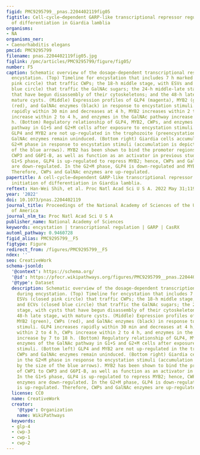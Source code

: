 ```yaml
---
figid: PMC9295799__pnas.2204402119fig05
figtitle: Cell-cycle–dependent GARP-like transcriptional repressor regulates the initiation
  of differentiation in Giardia lamblia
organisms:
- NA
organisms_ner:
- Caenorhabditis elegans
pmcid: PMC9295799
filename: pnas.2204402119fig05.jpg
figlink: /pmc/articles/PMC9295799/figure/fig05/
number: F5
caption: Schematic overview of the dosage-dependent transcriptional responses during
  encystation. (Top) Timeline for encystation that includes 7 h marked by ESVs (closed
  pink circle) that traffic CWPs; the 18-h middle stage, with ESVs and ECVs (closed
  blue circle) that traffic the GalNAc sugars; the 24-h middle-late stage, with cysts
  that have begun disassembly of their cytoskeletons; and the 48-h late stage, with
  mature cysts. (Middle) Expression profiles of GLP4 (magenta), MYB2 (green), CWPs
  (red), and GalNAc enzymes (black) in response to encystation stimuli. GLP4 increases
  rapidly within 30 min and decreases at 4 h, MYB2 increases within 2 to 4 h, CWPs
  increase within 2 to 4 h, and enzymes in the GalNAc pathway increase by 7 to 18
  h. (Bottom) Regulatory relationship of GLP4, MYB2, CWPs, and enzymes of the GalNAc
  pathway in G1+S and G2+M cells after exposure to encystation stimuli. (Bottom left)
  GLP4 and MYB2 are not up-regulated in the trophozoite (preencystation). CWPs and
  GalNAc enzymes remain uninduced. (Bottom right) Giardia cells accumulate in the
  G2+M phase in response to encystation stimuli (accumulation is depicted by the size
  of the blue arrows). MYB2 has been shown to bind the promoter regions of CWP1 to
  CWP3 and G6PI-B, as well as function as an activator in previous studies. In the
  G1+S phase, GLP4 is up-regulated to repress MYB2; hence, CWPs and GalNAc enzymes
  are down-regulated. In the G2+M phase, GLP4 is down-regulated and MYB2 is up-regulated.
  Therefore, CWPs and GalNAc enzymes are up-regulated.
papertitle: A cell-cycle–dependent GARP-like transcriptional repressor regulates the
  initiation of differentiation in Giardia lamblia.
reftext: Han-Wei Shih, et al. Proc Natl Acad Sci U S A. 2022 May 31;119(22):e2204402119.
year: '2022'
doi: 10.1073/pnas.2204402119
journal_title: Proceedings of the National Academy of Sciences of the United States
  of America
journal_nlm_ta: Proc Natl Acad Sci U S A
publisher_name: National Academy of Sciences
keywords: encystation | transcriptional regulation | GARP | CasRX
automl_pathway: 0.9460728
figid_alias: PMC9295799__F5
figtype: Figure
redirect_from: /figures/PMC9295799__F5
ndex: ''
seo: CreativeWork
schema-jsonld:
  '@context': https://schema.org/
  '@id': https://pfocr.wikipathways.org/figures/PMC9295799__pnas.2204402119fig05.html
  '@type': Dataset
  description: Schematic overview of the dosage-dependent transcriptional responses
    during encystation. (Top) Timeline for encystation that includes 7 h marked by
    ESVs (closed pink circle) that traffic CWPs; the 18-h middle stage, with ESVs
    and ECVs (closed blue circle) that traffic the GalNAc sugars; the 24-h middle-late
    stage, with cysts that have begun disassembly of their cytoskeletons; and the
    48-h late stage, with mature cysts. (Middle) Expression profiles of GLP4 (magenta),
    MYB2 (green), CWPs (red), and GalNAc enzymes (black) in response to encystation
    stimuli. GLP4 increases rapidly within 30 min and decreases at 4 h, MYB2 increases
    within 2 to 4 h, CWPs increase within 2 to 4 h, and enzymes in the GalNAc pathway
    increase by 7 to 18 h. (Bottom) Regulatory relationship of GLP4, MYB2, CWPs, and
    enzymes of the GalNAc pathway in G1+S and G2+M cells after exposure to encystation
    stimuli. (Bottom left) GLP4 and MYB2 are not up-regulated in the trophozoite (preencystation).
    CWPs and GalNAc enzymes remain uninduced. (Bottom right) Giardia cells accumulate
    in the G2+M phase in response to encystation stimuli (accumulation is depicted
    by the size of the blue arrows). MYB2 has been shown to bind the promoter regions
    of CWP1 to CWP3 and G6PI-B, as well as function as an activator in previous studies.
    In the G1+S phase, GLP4 is up-regulated to repress MYB2; hence, CWPs and GalNAc
    enzymes are down-regulated. In the G2+M phase, GLP4 is down-regulated and MYB2
    is up-regulated. Therefore, CWPs and GalNAc enzymes are up-regulated.
  license: CC0
  name: CreativeWork
  creator:
    '@type': Organization
    name: WikiPathways
  keywords:
  - glp-4
  - cwp-3
  - cwp-1
  - cwp-2
---
```

